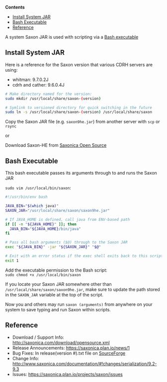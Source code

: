 **Contents**
- [Install System JAR](#install-system-jar)
- [Bash Executable](#bash-executable)
- [Reference](#reference)

A system Saxon JAR is used with scripting via a [Bash executable](#bash-executable)

## Install System JAR

Here is a reference for the Saxon version that various CDRH servers are using:

- whitman: 9.7.0.2J
- cdrh and cather: 9.6.0.4J

```bash
# Make directory named for the version:
sudo mkdir /usr/local/share/saxon-(version)

# Symlink to versioned directory for quick switching in the future
sudo ln -s /usr/local/share/saxon-(version) /usr/local/share/saxon
```

Copy the Saxon JAR file (e.g. `saxon9he.jar`) from another server with `scp` or `rsync`

or

Download Saxon-HE from [Saxonica Open Source](http://saxonica.com/download/opensource.xml)


## Bash Executable
This bash executable passes its arguments through to and runs the Saxon JAR

`sudo vim /usr/local/bin/saxon`:
```bash
#!/usr/bin/env bash

JAVA_BIN="$(which java)"
SAXON_JAR="/usr/local/share/saxon/saxon9he.jar"

# If JAVA_HOME is defined, call java from ENV-based path
if [[ -n "${JAVA_HOME}" ]]; then
  JAVA_BIN="${JAVA_HOME}/bin/java"
fi

# Pass all bash arguments ($@) through to the Saxon JAR
exec "${JAVA_BIN}" -jar "${SAXON_JAR}" "$@"

# Exit with an error status if the exec shell exits back to this script
exit 1
```

Add the executable permission to the Bash script:<br>
`sudo chmod +x /usr/local/bin/saxon`

If you locate your Saxon JAR somewhere other than `/usr/local/share/saxon/saxon9he.jar`, make sure to update the path stored in the `SAXON_JAR` variable at the top of the script.

Now you and others may run `saxon (arguments)` from anywhere on your system to save typing and run Saxon within scripts.


## Reference
- Download / Support Info: http://saxonica.com/download/opensource.xml
- Release Announcements: https://saxonica.plan.io/news/1
- Bug Fixes: In release(version #).txt file on [SourceForge](https://sourceforge.net/projects/saxon/files/Saxon-HE/)
- Change Info: http://www.saxonica.com/documentation/#!changes/serialization/9.2-9.3
- Issues: https://saxonica.plan.io/projects/saxon/issues
